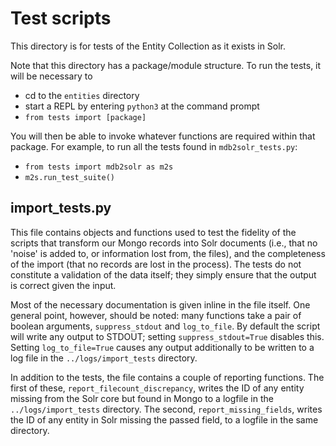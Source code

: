 # Test scripts

This directory is for tests of the Entity Collection as it exists in Solr.

Note that this directory has a package/module structure. To run the tests, it will be necessary to

* cd to the `entities` directory
* start a REPL by entering `python3` at the command prompt
* `from tests import [package]`

You will then be able to invoke whatever functions are required within that package. For example, to run all the tests found in `mdb2solr_tests.py`:

* `from tests import mdb2solr as m2s`
* `m2s.run_test_suite()`

## import_tests.py

This file contains objects and functions used to test the fidelity of the scripts that transform our Mongo records into Solr documents (i.e., that no 'noise' is added to, or information lost from, the files), and the completeness of the import (that no records are lost in the process). The tests do not constitute a validation of the data itself; they simply ensure that the output is correct given the input.

Most of the necessary documentation is given inline in the file itself. One general point, however, should be noted: many functions take a pair of boolean arguments, `suppress_stdout` and `log_to_file`. By default the script will write any output to STDOUT; setting `suppress_stdout=True` disables this. Setting `log_to_file=True` causes any output additionally to be written to a log file in the `../logs/import_tests` directory.

In addition to the tests, the file contains a couple of reporting functions. The first of these, `report_filecount_discrepancy`, writes the ID of any entity missing from the Solr core but found in Mongo to a logfile in the `../logs/import_tests` directory. The second, `report_missing_fields`, writes the ID of any entity in Solr missing the passed field, to a logfile in the same directory.
